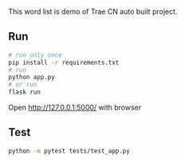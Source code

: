 This word list is demo of Trae CN auto built project.

## Run
```bash
# run only once
pip install -r requirements.txt
# run
python app.py
# or run
flask run
```
Open http://127.0.0.1:5000/ with browser

## Test
```bash
python -m pytest tests/test_app.py
```
